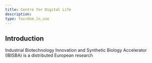 ```yaml
---
title: Centre for Digital Life
description: 
type: fairdom_in_use
---
```


## Introduction
Industrial Biotechnology Innovation and Synthetic Biology Accelerator (IBISBA) is a distributed European research 
